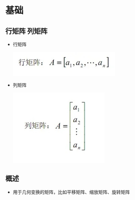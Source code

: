 # 基础

## 行矩阵 列矩阵

+ 行矩阵

  ![alt text](images/行矩阵.png)

+ 列矩阵

  ![alt text](images/列矩阵.png)

## 概述

+ 用于几何变换的矩阵，比如平移矩阵、缩放矩阵、旋转矩阵
